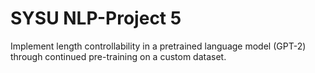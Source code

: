 # SYSU NLP-Project 5

Implement length controllability in a pretrained language model (GPT-2) through continued pre-training on a custom dataset. 

